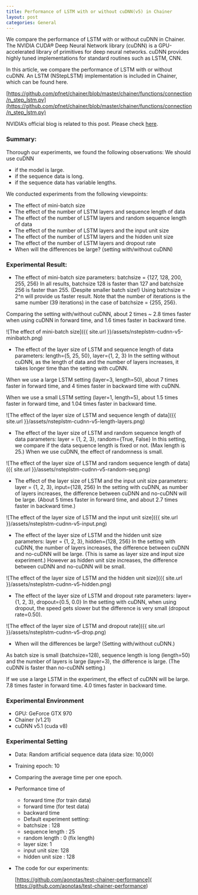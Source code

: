 ```yaml
---
title: Performance of LSTM with or without cuDNN(v5) in Chainer
layout: post
categories: General
---
```


We compare the performance of LSTM with or without cuDNN in Chainer.
The NVIDIA CUDA® Deep Neural Network library (cuDNN) is a GPU-accelerated library of primitives for deep neural networks.
cuDNN provides highly tuned implementations for standard routines such as LSTM, CNN.

In this article, we compare the performance of LSTM with or without cuDNN.
An LSTM (NStepLSTM) implementation is included in Chainer, which can be found here.

[https://github.com/pfnet/chainer/blob/master/chainer/functions/connection/n_step_lstm.py](https://github.com/pfnet/chainer/blob/master/chainer/functions/connection/n_step_lstm.py)

NVIDIA’s official blog is related to this post. Please check [here](https://devblogs.nvidia.com/parallelforall/optimizing-recurrent-neural-networks-cudnn-5/).



### Summary: 
Thorough our experiments, we found the following observations:
We should use cuDNN
* if the model is large.
* if the sequence data is long.
* if the sequence data has variable lengths. 


We conducted experiments from the following viewpoints:
* The effect of mini-batch size
* The effect of the number of LSTM layers and sequence length of data
* The effect of the number of LSTM layers and random sequence length of data
* The effect of the number of LSTM layers and the input unit size
* The effect of the number of LSTM layers and the hidden unit size
* The effect of the number of LSTM layers and dropout rate
* When will the differences be large? (setting with/without cuDNN)



### Experimental Result:

* The effect of mini-batch size
parameters: batchsize = {127, 128, 200, 255, 256}
In all results, batchsize 128 is faster than 127 and batchsize 256 is faster than 255. (Despite smaller batch size!)
Using batchsize = 2^n will provide us faster result.
Note that the number of iterations is the same number (39 iterations) in the case of batchsize = {255, 256}. 

Comparing the setting with/without cuDNN, about 2 times ~ 2.8 times faster when using cuDNN in forward time, and 1.6 times faster in backward time.

 
![The effect of mini-batch size]({{ site.url }}/assets/nsteplstm-cudnn-v5-minibatch.png)
    

* The effect of the layer size of LSTM and sequence length of data
parameters: length={5, 25, 50}, layer={1, 2, 3}
In the setting without cuDNN, as the length of data and the number of layers increases, it takes longer time than the setting with cuDNN.

When we use a large LSTM setting (layer=3, length=50), about 7 times faster in forward time, and 4 times faster in backward time with cuDNN.

When we use a small LSTM setting (layer=1, length=5), about 1.5 times faster in forward time, and 1.04 times faster in backward time.


![The effect of the layer size of LSTM and sequence length of data]({{ site.url }}/assets/nsteplstm-cudnn-v5-length-layers.png)

* The effect of the layer size of LSTM and random sequence length of data
parameters: layer = {1, 2, 3}, random={True, False}
In this setting, we compare if the data sequence length is fixed or not. (Max length is 25.)
When we use cuDNN, the effect of randomness is small. 

![The effect of the layer size of LSTM and random sequence length of data]({{ site.url }}/assets/nsteplstm-cudnn-v5-random-seq.png)

* The effect of the layer size of LSTM and the input unit size
parameters:  layer = {1, 2, 3}, input={128, 256}
In the setting with cuDNN, as number of layers increases, the difference between cuDNN and no-cuDNN will be large. (About 5 times faster in forward time, and about 2.7 times faster in backward time.)


![The effect of the layer size of LSTM and the input unit size]({{ site.url }}/assets/nsteplstm-cudnn-v5-input.png)



* The effect of the layer size of LSTM and the hidden unit size
parameters: layer = {1, 2, 3}, hidden={128, 256}
In the setting with cuDNN, the number of layers increases, the difference between cuDNN and no-cuDNN will be large. (This is same as layer size and input size experiment.)
However as hidden unit size increases, the difference between cuDNN and no-cuDNN will be small. 

![The effect of the layer size of LSTM and the hidden unit size]({{ site.url }}/assets/nsteplstm-cudnn-v5-hidden.png)


* The effect of the layer size of LSTM and dropout rate
parameters: layer={1, 2, 3}, dropout={0.5, 0.0}
In the setting with cuDNN, when using dropout, the speed gets slower but the difference is very small (dropout rate=0.50).

![The effect of the layer size of LSTM and dropout rate]({{ site.url }}/assets/nsteplstm-cudnn-v5-drop.png)



* When will the differences be large? (Setting with/without cuDNN.)

As batch size is small (batchsize=128), sequence length is long (length=50) and the number of layers is large (layer=3), the difference is large. (The cuDNN is faster than no-cuDNN setting.)

If we use a large LSTM in the experiment, the effect of cuDNN will be large.
7.8 times faster in forward time.
4.0 times faster in backward time.

 


### Experimental Environment
* GPU: GeForce GTX 970
* Chainer (v1.21)
* cuDNN v5.1 (cuda v8)
 
### Experimental Setting
* Data: Random artificial sequence data (data size: 10,000)
* Training epoch: 10
* Comparing the average time per one epoch.
* Performance time of
  * forward time (for train data)
  * forward time (for test data)
  * backward time
  * Default experiment setting:
   * batchsize : 128
   * sequence length : 25
   * random length : 0 (fix length)
   * layer size: 1
   * input unit size: 128
   * hidden unit size : 128



* The code for our experiments:

   [https://github.com/aonotas/test-chainer-performance]( https://github.com/aonotas/test-chainer-performance)
  
 
 
